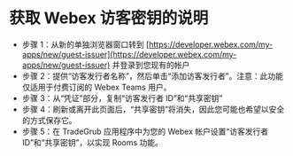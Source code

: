 # 获取 Webex 访客密钥的说明
- 步骤 1：从新的单独浏览器窗口转到 [https://developer.webex.com/my-apps/new/guest-issuer](https://developer.webex.com/my-apps/new/guest-issuer) 并登录到您现有的帐户
- 步骤 2：提供“访客发行者名称”，然后单击“添加访客发行者”。注意：此功能仅适用于付费订阅的 Webex Teams 用户。
- 步骤 3：从“凭证”部分，复制“访客发行者 ID”和“共享密钥”
- 步骤 4：刷新或离开此页面后，“共享密钥”将消失，因此您可能也希望以安全的方式保存它。
- 步骤 5：在 TradeGrub 应用程序中为您的 Webex 帐户设置“访客发行者 ID”和“共享密钥”，以实现 Rooms 功能。
